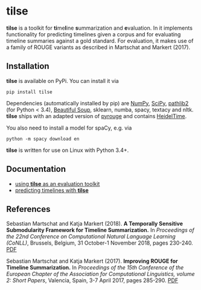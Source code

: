 # tilse

__tilse__ is a toolkit for <b>ti</b>me<b>l</b>ine <b>s</b>ummarization and <b>e</b>valuation. In it
implements functionality for predicting timelines given a corpus and for evaluating timeline summaries against a
gold standard. For evaluation, it makes use of a family of ROUGE variants as described in Martschat and Markert (2017).

## Installation

__tilse__ is available on PyPi. You can install it via

```
pip install tilse
```
Dependencies (automatically installed by pip) are [NumPy](http://www.numpy.org/),
[SciPy](https://www.scipy.org/), [pathlib2](https://pypi.python.org/pypi/pathlib2/) (for Python < 3.4),
[Beautiful Soup](https://www.crummy.com/software/BeautifulSoup/), sklearn, numba, spacy, textacy and nltk.
__tilse__ ships with an adapted version of [pyrouge](https://github.com/andersjo/pyrouge) and contains
[HeidelTime](https://github.com/HeidelTime/heideltime).

You also need to install a model for spaCy, e.g. via

```
python -m spacy download en
```

__tilse__ is written for use on Linux with Python 3.4+.

## Documentation

* <a href="EVALUATION.md">using __tilse__ as an evaluation toolkit</a>
* <a href="SUMMARIZATION.md">predicting timelines with __tilse__</a>

## References

Sebastian Martschat and Katja Markert (2018). **A Temporally Sensitive Submodularity Framework for Timeline Summarization.**
In *Proceedings of the 22nd Conference on Computational Natural Language Learning (CoNLL)*, Brussels, Belgium, 31 October-1 November 2018, pages 230-240.
[PDF](https://arxiv.org/pdf/1810.07949.pdf)

Sebastian Martschat and Katja Markert (2017). **Improving ROUGE for Timeline Summarization.** In *Proceedings
of the 15th Conference of the European Chapter of the Association for Computational Linguistics, volume 2: Short Papers*,
Valencia, Spain, 3-7 April 2017, pages 285-290.
[PDF](https://aclweb.org/anthology/E/E17/E17-2046.pdf)
